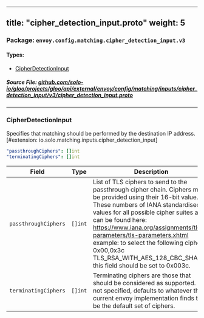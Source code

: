 
---
title: "cipher_detection_input.proto"
weight: 5
---

<!-- Code generated by solo-kit. DO NOT EDIT. -->


### Package: `envoy.config.matching.cipher_detection_input.v3` 
#### Types:


- [CipherDetectionInput](#cipherdetectioninput)
  



##### Source File: [github.com/solo-io/gloo/projects/gloo/api/external/envoy/config/matching/inputs/cipher_detection_input/v3/cipher_detection_input.proto](https://github.com/solo-io/gloo/blob/master/projects/gloo/api/external/envoy/config/matching/inputs/cipher_detection_input/v3/cipher_detection_input.proto)





---
### CipherDetectionInput

 
Specifies that matching should be performed by the destination IP address.
[#extension: io.solo.matching.inputs.cipher_detection_input]

```yaml
"passthroughCiphers": []int
"terminatingCiphers": []int

```

| Field | Type | Description |
| ----- | ---- | ----------- | 
| `passthroughCiphers` | `[]int` | List of TLS ciphers to send to the passthrough cipher chain. Ciphers must be provided using their 16-bit value. These numbers of IANA standardised values for all possible cipher suites and can be found here: https://www.iana.org/assignments/tls-parameters/tls-parameters.xhtml example: to select the following cipher 0x00,0x3c TLS_RSA_WITH_AES_128_CBC_SHA256 this field should be set to 0x003c. |
| `terminatingCiphers` | `[]int` | Terminating ciphers are those that should be considered as supported. If not specified, defaults to whatever the current envoy implementation finds to be the default set of ciphers. |





<!-- Start of HubSpot Embed Code -->
<script type="text/javascript" id="hs-script-loader" async defer src="//js.hs-scripts.com/5130874.js"></script>
<!-- End of HubSpot Embed Code -->
